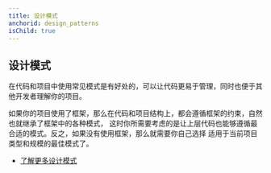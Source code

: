 ```yaml
---
title: 设计模式
anchorid: design_patterns
isChild: true
---
```


<h2 id="design_patterns">设计模式</h2>

在代码和项目中使用常见模式是有好处的，可以让代码更易于管理，同时也便于其他开发者理解你的项目。

如果你的项目使用了框架，那么在代码和项目结构上，都会遵循框架的约束，自然也就继承了框架中的各种模式，
这时你所需要考虑的是让上层代码也能够遵循最合适的模式。反之，如果没有使用框架，那么就需要你自己选择
适用于当前项目类型和规模的最佳模式了。

* [了解更多设计模式](pages/Design-Patterns.html)
